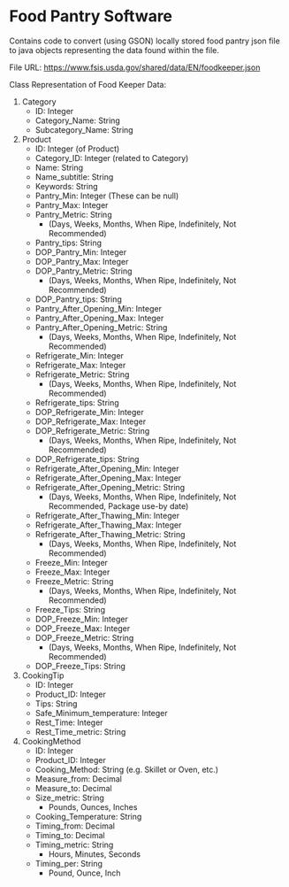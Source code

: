 # Food Pantry Software
Contains code to convert (using GSON) locally stored food pantry json file to java objects representing the data found within the file.

File URL: <https://www.fsis.usda.gov/shared/data/EN/foodkeeper.json>

Class Representation of Food Keeper Data:

1. Category
	* ID: Integer
	* Category_Name: String
	* Subcategory_Name: String
2. Product
	* ID: Integer (of Product)
	* Category_ID: Integer (related to Category)
	* Name: String
	* Name_subtitle: String
	* Keywords: String
	* Pantry_Min: Integer (These can be null)
	* Pantry_Max: Integer
	* Pantry_Metric: String 
		* (Days, Weeks, Months, When Ripe, Indefinitely, Not Recommended)
	* Pantry_tips: String
	* DOP\_Pantry_Min: Integer
	* DOP\_Pantry_Max: Integer
	* DOP\_Pantry_Metric: String
		* (Days, Weeks, Months, When Ripe, Indefinitely, Not Recommended)
	* DOP\_Pantry_tips: String
	* Pantry\_After\_Opening_Min: Integer
	* Pantry\_After\_Opening_Max: Integer
	* Pantry\_After\_Opening_Metric: String
		* (Days, Weeks, Months, When Ripe, Indefinitely, Not Recommended)
	* Refrigerate_Min: Integer
	* Refrigerate_Max: Integer
	* Refrigerate_Metric: String
		* (Days, Weeks, Months, When Ripe, Indefinitely, Not Recommended)
	* Refrigerate_tips: String
	* DOP\_Refrigerate_Min: Integer
	* DOP\_Refrigerate_Max: Integer
	* DOP\_Refrigerate_Metric: String
		* (Days, Weeks, Months, When Ripe, Indefinitely, Not Recommended)
	* DOP\_Refrigerate_tips: String
	* Refrigerate\_After\_Opening_Min: Integer
	* Refrigerate\_After\_Opening_Max: Integer
	* Refrigerate\_After\_Opening_Metric: String
		* (Days, Weeks, Months, When Ripe, Indefinitely, Not Recommended, Package use-by date)
	* Refrigerate\_After\_Thawing_Min: Integer
	* Refrigerate\_After\_Thawing_Max: Integer
	* Refrigerate\_After\_Thawing_Metric: String
		* (Days, Weeks, Months, When Ripe, Indefinitely, Not Recommended)
	* Freeze_Min: Integer
	* Freeze_Max: Integer
	* Freeze_Metric: String
		* (Days, Weeks, Months, When Ripe, Indefinitely, Not Recommended)
	* Freeze_Tips: String
	* DOP\_Freeze_Min: Integer
	* DOP\_Freeze_Max: Integer 
	* DOP\_Freeze_Metric: String
		* (Days, Weeks, Months, When Ripe, Indefinitely, Not Recommended)
	* DOP\_Freeze_Tips: String
3. CookingTip
	* ID: Integer
	* Product_ID: Integer
	* Tips: String
	* Safe\_Minimum_temperature: Integer
	* Rest_Time: Integer
	* Rest\_Time_metric: String
4. CookingMethod
	* ID: Integer
	* Product_ID: Integer
	* Cooking_Method: String (e.g. Skillet or Oven, etc.)
	* Measure_from: Decimal
	* Measure_to: Decimal
	* Size_metric: String
		* Pounds, Ounces, Inches
	* Cooking_Temperature: String
	* Timing_from: Decimal
	* Timing_to: Decimal
	* Timing_metric: String
		* Hours, Minutes, Seconds
	* Timing_per: String
		* Pound, Ounce, Inch
